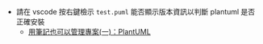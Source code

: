 * 請在 vscode 按右鍵檢示 `test.puml` 能否顯示版本資訊以判斷 plantuml 是否正確安裝
    * [用筆記也可以管理專案(一)：PlantUML](https://jonny-huang.github.io/projects/01_plantuml/)


